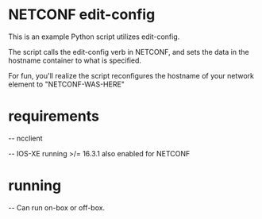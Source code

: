 # NETCONF edit-config

This is an example Python script utilizes edit-config. 

The script calls the edit-config verb in NETCONF, and sets the data in the hostname container to what is specified. 

For fun, you'll realize the script reconfigures the hostname of your network element to "NETCONF-WAS-HERE"

# requirements
-- ncclient

-- IOS-XE running >/= 16.3.1 also enabled for NETCONF

# running
-- Can run on-box or off-box.